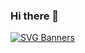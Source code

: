 ### Hi there 👋

[![SVG Banners](https://svg-banners.vercel.app/api?type=textBox&text1=ujwal%20kumar%20yadav🤖&width=800&height=400)](https://github.com/Akshay090/svg-banners)
